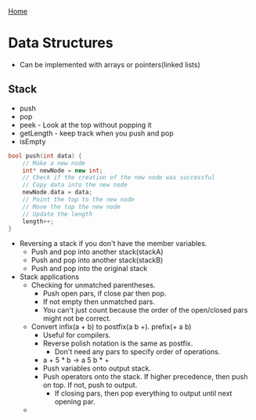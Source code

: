 [Home](../README.md)

# Data Structures
- Can be implemented with arrays or pointers(linked lists)

## Stack
- push
- pop
- peek - Look at the top without popping it
- getLength - keep track when you push and pop
- isEmpty

```C++
bool push(int data) {
	// Make a new node
	int* newNode = new int;
	// Check if the creation of the new node was successful
	// Copy data into the new node
	newNode.data = data;
	// Point the top to the new node
	// Move the top the new node
	// Update the length
	length++;
}
```

- Reversing a stack if you don't have the member variables.
	- Push and pop into another stack(stackA)
	- Push and pop into another stack(stackB)
	- Push and pop into the original stack
- Stack applications
	- Checking for unmatched parentheses.
		- Push open pars, if close par then pop.
		- If not empty then unmatched pars.
		- You can't just count because the order of the open/closed pars might not be correct.
	- Convert infix(a + b) to postfix(a b +). prefix(+ a b)
		- Useful for compilers.
		- Reverse polish notation is the same as postfix.
			- Don't need any pars to specify order of operations.
		- a + 5 * b -> a 5 b * +
		- Push variables onto output stack.
		- Push operators onto the stack. If higher precedence, then push on top. If not, push to output.
			- If closing pars, then pop everything to output until next opening par.
	- 